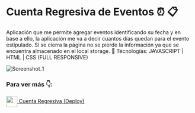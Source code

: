 # Cuenta Regresiva de Eventos ⏰ 📋

Aplicación que me permite agregar eventos identificando su fecha y en base a ello, la aplicación me va a decir cuantos días quedan para el evento estipulado.
Si se cierra la página no se pierde la información ya que se encuentra almacenado en el local storage.
🚀 Técnologías: JAVASCRIPT | HTML | CSS (FULL RESPONSIVE)

![Screenshot_1](https://user-images.githubusercontent.com/103950921/193173042-22ad76f2-5c5f-4ca1-994a-6106bdf2d279.png)

### Para ver más 👇:

<a href="https://cuenta-regresiva-eventos.vercel.app/" fontSize="34">
      <img align="center" src="https://user-images.githubusercontent.com/76783198/183678369-e773f0f2-6f7b-4921-acac-36155eae3322.svg" width="30" height="30"/>
      Cuenta Regresiva (Deploy)
</a>
